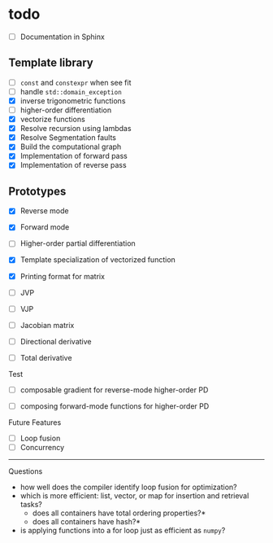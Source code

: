 # todo 
- [ ] Documentation in Sphinx
## Template library
- [ ] `const` and `constexpr` when see fit
- [ ] handle `std::domain_exception`
- [x] inverse trigonometric functions
- [ ] higher-order differentiation
- [x] vectorize functions 
- [x] Resolve recursion using lambdas
- [x] Resolve Segmentation faults
- [x] Build the computational graph
- [x] Implementation of forward pass
- [x] Implementation of reverse pass

## Prototypes
- [x] Reverse mode
- [x] Forward mode
- [ ] Higher-order partial differentiation
- [x] Template specialization of vectorized function
- [x] Printing format for matrix
- [ ] JVP
- [ ] VJP
- [ ] Jacobian matrix
- [ ] Directional derivative
- [ ] Total derivative 


Test
- [ ] composable gradient for reverse-mode higher-order PD
- [ ] composing forward-mode functions for higher-order PD


Future Features
- [ ] Loop fusion
- [ ] Concurrency

--- 
Questions
- how well does the compiler identify loop fusion for optimization? 
- which is more efficient: list, vector, or map for insertion and retrieval tasks?
    - does all containers have total ordering properties?*
    - does all containers have hash?*  
- is applying functions into a for loop just as efficient as `numpy`?

